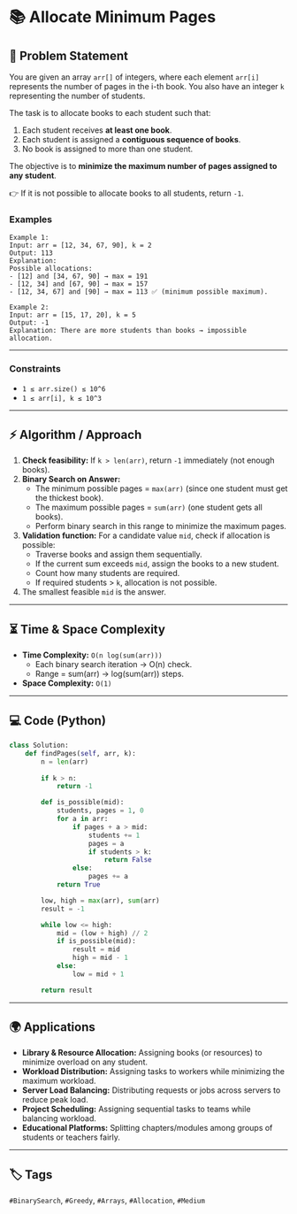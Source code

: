 # 📚 Allocate Minimum Pages  

## 📌 Problem Statement  
You are given an array `arr[]` of integers, where each element `arr[i]` represents the number of pages in the i-th book. You also have an integer `k` representing the number of students.  

The task is to allocate books to each student such that:  
1. Each student receives **at least one book**.  
2. Each student is assigned a **contiguous sequence of books**.  
3. No book is assigned to more than one student.  

The objective is to **minimize the maximum number of pages assigned to any student**.  

👉 If it is not possible to allocate books to all students, return `-1`.  

### Examples  
```text
Example 1:
Input: arr = [12, 34, 67, 90], k = 2
Output: 113
Explanation:  
Possible allocations:  
- [12] and [34, 67, 90] → max = 191  
- [12, 34] and [67, 90] → max = 157  
- [12, 34, 67] and [90] → max = 113 ✅ (minimum possible maximum).  

Example 2: 
Input: arr = [15, 17, 20], k = 5
Output: -1
Explanation: There are more students than books → impossible allocation.  
```
---
### Constraints  
- `1 ≤ arr.size() ≤ 10^6`  
- `1 ≤ arr[i], k ≤ 10^3`  

---

## ⚡ Algorithm / Approach  

1. **Check feasibility:** If `k > len(arr)`, return `-1` immediately (not enough books).  
2. **Binary Search on Answer:**  
   - The minimum possible pages = `max(arr)` (since one student must get the thickest book).  
   - The maximum possible pages = `sum(arr)` (one student gets all books).  
   - Perform binary search in this range to minimize the maximum pages.  
3. **Validation function:** For a candidate value `mid`, check if allocation is possible:  
   - Traverse books and assign them sequentially.  
   - If the current sum exceeds `mid`, assign the books to a new student.  
   - Count how many students are required.  
   - If required students > `k`, allocation is not possible.  
4. The smallest feasible `mid` is the answer.  

---

## ⏳ Time & Space Complexity  

- **Time Complexity:** `O(n log(sum(arr)))`  
  - Each binary search iteration → O(n) check.  
  - Range = sum(arr) → log(sum(arr)) steps.  
- **Space Complexity:** `O(1)`  

---

## 💻 Code (Python)  

```python
class Solution:
    def findPages(self, arr, k):
        n = len(arr)
        
        if k > n:
            return -1

        def is_possible(mid):
            students, pages = 1, 0
            for a in arr:
                if pages + a > mid:
                    students += 1
                    pages = a
                    if students > k:
                        return False
                else:
                    pages += a
            return True

        low, high = max(arr), sum(arr)
        result = -1

        while low <= high:
            mid = (low + high) // 2
            if is_possible(mid):
                result = mid
                high = mid - 1  
            else:
                low = mid + 1  

        return result
```
---
## 🌍 Applications  

- **Library & Resource Allocation:** Assigning books (or resources) to minimize overload on any student.  
- **Workload Distribution:** Assigning tasks to workers while minimizing the maximum workload.  
- **Server Load Balancing:** Distributing requests or jobs across servers to reduce peak load.  
- **Project Scheduling:** Assigning sequential tasks to teams while balancing workload.  
- **Educational Platforms:** Splitting chapters/modules among groups of students or teachers fairly.  
---

## 🏷️ Tags  
`#BinarySearch`, `#Greedy`, `#Arrays`, `#Allocation`, `#Medium`

